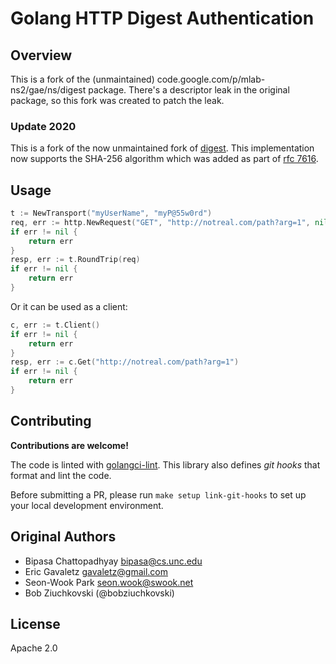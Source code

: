 # Golang HTTP Digest Authentication

## Overview

This is a fork of the (unmaintained) code.google.com/p/mlab-ns2/gae/ns/digest package.
There's a descriptor leak in the original package, so this fork was created to patch
the leak.

### Update 2020

This is a fork of the now unmaintained fork of [digest](https://github.com/bobziuchkovski/digest).
This implementation now supports the SHA-256 algorithm which was added as part of [rfc 7616](https://tools.ietf.org/html/rfc7616).

## Usage

```go
t := NewTransport("myUserName", "myP@55w0rd")
req, err := http.NewRequest("GET", "http://notreal.com/path?arg=1", nil)
if err != nil {
	return err
}
resp, err := t.RoundTrip(req)
if err != nil {
	return err
}
```
Or it can be used as a client:
```go
c, err := t.Client()
if err != nil {
	return err
}
resp, err := c.Get("http://notreal.com/path?arg=1")
if err != nil {
	return err
}
```
## Contributing

**Contributions are welcome!**

The code is linted with [golangci-lint](https://golangci-lint.run/).  This library also defines *git hooks* that format and lint the code.

Before submitting a PR, please run `make setup link-git-hooks` to set up your local development environment.

## Original Authors

- Bipasa Chattopadhyay <bipasa@cs.unc.edu>
- Eric Gavaletz <gavaletz@gmail.com>
- Seon-Wook Park <seon.wook@swook.net>
- Bob Ziuchkovski (@bobziuchkovski)

## License

Apache 2.0
